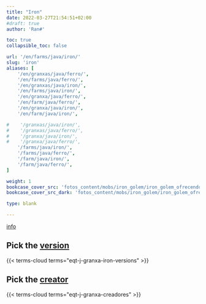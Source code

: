 ```yaml
---
title: "Iron"
date: 2022-03-27T21:54:51+02:00
#draft: true
author: 'Ran#'

toc: true
collapsible_toc: false

url: '/en/farms/java/iron/'
slug: 'iron'
aliases: [
    '/en/granxas/java/ferro/',
    '/en/farms/java/ferro/',
    '/en/granxas/java/iron/',
    '/en/farms/java/iron/',
    '/en/granxa/java/ferro/',
    '/en/farm/java/ferro/',
    '/en/granxa/java/iron/',
    '/en/farm/java/iron/',

#    '/granxas/java/iron/',
#    '/granxas/java/ferro/',
#    '/granxa/java/iron/',
#    '/granxa/java/ferro/',
    '/farms/java/iron/',
    '/farms/java/ferro/',
    '/farm/java/iron/',
    '/farm/java/ferro/',
]

weight: 1
bookcase_cover_src: 'fotos_content/mobs/iron_golem/iron_golem_ofrecendo_flor2.png'
bookcase_cover_src_dark: 'fotos_content/mobs/iron_golem/iron_golem_ofrecendo_flor2.png'

type: blank

---
```


[info](./info)

## Pick the [version](/en/eqt-j-granxa-iron-versions/)

{{< terms-cloud terms="eqt-j-granxa-iron-versions" >}}

## Pick the [creator](/en/eqt-j-granxa-creadores/)

{{< terms-cloud terms="eqt-j-granxa-creadores" >}}
